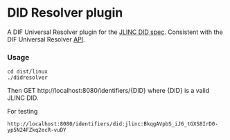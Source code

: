 # DID Resolver plugin

A DIF Universal Resolver plugin for the [JLINC DID spec](https://did-spec.jlinc.org/).
Consistent with the DIF Universal Resolver [API](https://github.com/decentralized-identity/universal-resolver/blob/master/swagger/api-driver.yml).

### Usage

```
cd dist/linux
./didresolver

```
Then GET http://localhost:8080/identifiers/{DID}
where {DID} is a valid JLINC DID.

For testing

```
http://localhost:8080/identifiers/did:jlinc:BkqgAVpbS_iJ6_tGXS8IrD0-yp5N24FZkq2ecR-vuDY

```
